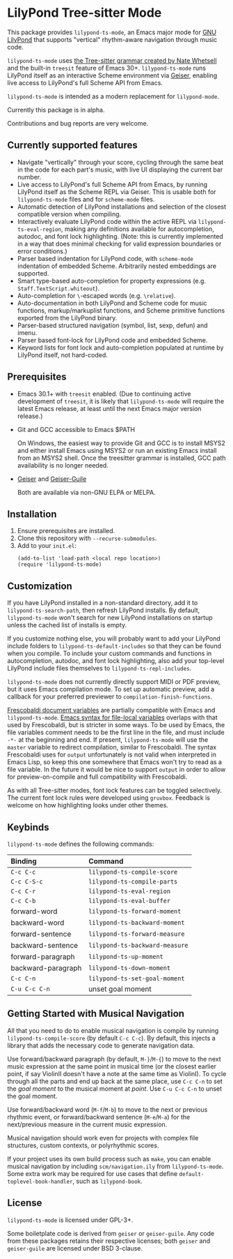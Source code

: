 # LilyPond Tree-sitter Mode
This package provides `lilypond-ts-mode`, an Emacs major mode for [GNU LilyPond](https://lilypond.org/) that supports "vertical" rhythm-aware navigation through music code.

`lilypond-ts-mode` uses [the Tree-sitter grammar created by Nate Whetsell](https://github.com/nwhetsell/tree-sitter-lilypond/) and the built-in `treesit` feature of Emacs 30+. `lilypond-ts-mode` runs LilyPond itself as an interactive Scheme environment via [Geiser](https://www.nongnu.org/geiser/), enabling live access to LilyPond's full Scheme API from Emacs.

`lilypond-ts-mode` is intended as a modern replacement for `lilypond-mode`.

Currently this package is in alpha.

Contributions and bug reports are very welcome.

## Currently supported features
* Navigate "vertically" through your score, cycling through the same beat in the code for each part's music, with live UI displaying the current bar number.
* Live access to LilyPond's full Scheme API from Emacs, by running LilyPond itself as the Scheme REPL via Geiser. This is usable both for `lilypond-ts-mode` files and for `scheme-mode` files.
* Automatic detection of LilyPond installations and selection of the closest compatible version when compiling.
* Interactively evaluate LilyPond code within the active REPL via `lilypond-ts-eval-region`, making any definitions available for autocompletion, autodoc, and font lock highlighting. (Note: this is currently implemented in a way that does minimal checking for valid expression boundaries or error conditions.)
* Parser based indentation for LilyPond code, with `scheme-mode` indentation of embedded Scheme. Arbitrarily nested embeddings are supported.
* Smart type-based auto-completion for property expressions (e.g. `Staff.TextScript.whiteout`).
* Auto-completion for `\`-escaped words (e.g. `\relative`).
* Auto-documentation in both LilyPond and Scheme code for music functions, markup/markuplist functions, and Scheme primitive functions exported from the LilyPond binary.
* Parser-based structured navigation (symbol, list, sexp, defun) and imenu.
* Parser based font-lock for LilyPond code and embedded Scheme.
* Keyword lists for font lock and auto-completion populated at runtime by LilyPond itself, not hard-coded.

## Prerequisites
* Emacs 30.1+ with `treesit` enabled. (Due to continuing active development of `treesit`, it is likely that `lilypond-ts-mode` will require the latest Emacs release, at least until the next Emacs major version release.)
* Git and GCC accessible to Emacs $PATH

  On Windows, the easiest way to provide Git and GCC is to install MSYS2 and either install Emacs using MSYS2 or run an existing Emacs install from an MSYS2 shell. Once the treesitter grammar is installed, GCC path availability is no longer needed.

* [Geiser](https://gitlab.com/emacs-geiser/geiser) and [Geiser-Guile](https://gitlab.com/emacs-geiser/guile)

  Both are available via non-GNU ELPA or MELPA.

## Installation
1. Ensure prerequisites are installed.
2. Clone this repository with `--recurse-submodules`.
3. Add to your `init.el`:
   ```
   (add-to-list 'load-path <local repo location>)
   (require 'lilypond-ts-mode)
   ```

## Customization
If you have LilyPond installed in a non-standard directory, add it to `lilypond-ts-search-path`, then refresh LilyPond installs. By default, `lilypond-ts-mode` won't search for new LilyPond installations on startup unless the cached list of installs is empty.

If you customize nothing else, you will probably want to add your LilyPond include folders to `lilypond-ts-default-includes` so that they can be found when you compile. To include your custom commands and functions in autocompletion, autodoc, and font lock highlighting, also add your top-level LilyPond include files themselves to `lilypond-ts-repl-includes`.

`lilypond-ts-mode` does not currently directly support MIDI or PDF preview, but it uses Emacs compilation mode. To set up automatic preview, add a callback for your preferred previewer to `compilation-finish-functions`.

[Frescobaldi document variables](https://www.frescobaldi.org/uguide#help_document_variables) are partially compatible with Emacs and `lilypond-ts-mode`. [Emacs syntax for file-local variables](https://www.gnu.org/software/emacs/manual/html_node/emacs/Specifying-File-Variables.html) overlaps with that used by Frescobaldi, but is stricter in some ways. To be used by Emacs, the file variables comment needs to be the first line in the file, and must include `-*-` at the beginning and end. If present, `lilypond-ts-mode` will use the `master` variable to redirect compilation, similar to Frescobaldi. The syntax Frescobaldi uses for `output` unfortunately is not valid when interpreted in Emacs Lisp, so keep this one somewhere that Emacs won't try to read as a file variable. In the future it would be nice to support `output` in order to allow for preview-on-compile and full compatibility with Frescobaldi.

As with all Tree-sitter modes, font lock features can be toggled selectively. The current font lock rules were developed using `gruvbox`. Feedback is welcome on how highlighting looks under other themes.

## Keybinds
`lilypond-ts-mode` defines the following commands:

| Binding | Command |
|:--|:--|
| `C-c C-c` | `lilypond-ts-compile-score` |
| `C-c C-S-c` | `lilypond-ts-compile-parts` |
| `C-c C-r` | `lilypond-ts-eval-region` |
| `C-c C-b` | `lilypond-ts-eval-buffer` |
| forward-word | `lilypond-ts-forward-moment` |
| backward-word | `lilypond-ts-backward-moment` |
| forward-sentence | `lilypond-ts-forward-measure` |
| backward-sentence | `lilypond-ts-backward-measure` |
| forward-paragraph | `lilypond-ts-up-moment` |
| backward-paragraph | `lilypond-ts-down-moment` |
| `C-c C-n` | `lilypond-ts-set-goal-moment` |
| `C-u C-c C-n` | unset goal moment |

## Getting Started with Musical Navigation
All that you need to do to enable musical navigation is compile by running `lilypond-ts-compile-score` (by default `C-c C-c`). By default, this injects a library that adds the necessary code to generate navigation data.

Use forward/backward paragraph (by default, `M-}`/`M-{`) to move to the next music expression at the same point in musical time (or the closest earlier point, if say ViolinII doesn't have a note at the same time as ViolinI). To cycle through all the parts and end up back at the same place, use `C-c C-n` to set the *goal moment* to the musical moment at *point*. Use `C-u C-c C-n` to unset the goal moment.

Use forward/backward word (`M-f`/`M-b`) to move to the next or previous rhythmic event, or forward/backward sentence (`M-e`/`M-a`) for the next/previous measure in the current music expression.

Musical navigation should work even for projects with complex file structures, custom contexts, or polyrhythmic scores.

If your project uses its own build process such as `make`, you can enable musical navigation by including `scm/navigation.ily` from `lilypond-ts-mode`. Some extra work may be required for use cases that define `default-toplevel-book-handler`, such as `lilypond-book`.

## License
`lilypond-ts-mode` is licensed under GPL-3+.

Some boiletplate code is derived from `geiser` or `geiser-guile`. Any code from these packages retains their respective licenses; both `geiser` and `geiser-guile` are licensed under BSD 3-clause.
